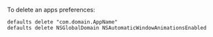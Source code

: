 To delete an apps preferences:

	defaults delete "com.domain.AppName"
    defaults delete NSGlobalDomain NSAutomaticWindowAnimationsEnabled
